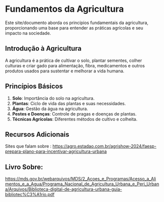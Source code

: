 # Fundamentos da Agricultura

Este site/documento aborda os princípios fundamentais da agricultura, proporcionando uma base para entender as práticas agrícolas e seu impacto na sociedade.

## Introdução à Agricultura

A agricultura é a prática de cultivar o solo, plantar sementes, colher culturas e criar gado para alimentação, fibra, medicamentos e outros produtos usados ​​para sustentar e melhorar a vida humana.

## Princípios Básicos

1. **Solo**: Importância do solo na agricultura.
2. **Plantas**: Ciclo de vida das plantas e suas necessidades.
3. **Água**: Gestão da água na agricultura.
4. **Pestes e Doenças**: Controle de pragas e doenças de plantas.
5. **Técnicas Agrícolas**: Diferentes métodos de cultivo e colheita.

## Recursos Adicionais
Sites que falam sobre :
https://agro.estadao.com.br/agrishow-2024/faesp-prepara-plano-para-incentivar-agricultura-urbana
## Livro Sobre:
https://mds.gov.br/webarquivos/MDS/2_Acoes_e_Programas/Acesso_a_Alimentos_e_a_Agua/Programa_Nacional_de_Agricultura_Urbana_e_Peri_Urbana/Arquivos/Biblioteca-digital-de-agricultura-urbana-guia-bibliotec%C3%A1rio.pdf
